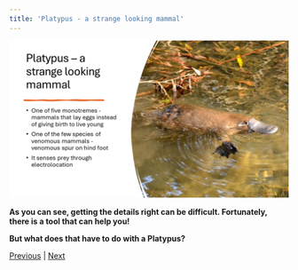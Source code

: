 ```yaml
---
title: 'Platypus - a strange looking mammal'
---
```


![Platypus - a strange looking mammal][02]

**As you can see, getting the details right can be difficult. Fortunately, there is a tool that can
help you!**

**But what does that have to do with a Platypus?**

[Previous][01] | [Next][03]

<!-- link references -->
[01]: ../slide6
[02]: slide7.png
[03]: ../slide8

